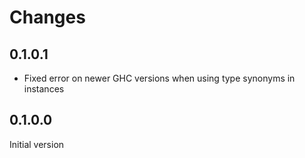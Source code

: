 # Changes

## 0.1.0.1

* Fixed error on newer GHC versions when using type synonyms in instances

## 0.1.0.0

Initial version

